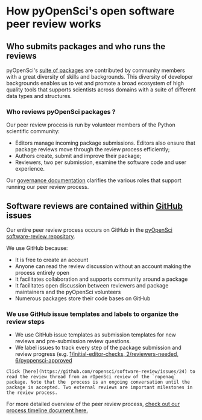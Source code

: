 # How pyOpenSci's open software peer review works


## Who submits packages and who runs the reviews 

pyOpenSci's [suite of packages](https://www.pyopensci.org/python-packages/) are 
contributed by community members with a great diversity of skills and backgrounds. This diversity 
of developer backgrounds enables us to vet and promote a broad ecosystem of 
high quality tools 
that supports scientists across domains with a suite of different data 
types and structures. 

### Who reviews pyOpenSci packages ?

Our peer review process is run by volunteer members of the Python scientific 
community:

* Editors manage incoming package submissions. Editors also ensure 
that package reviews move through the review process efficiently; 
* Authors create, submit and improve their package; 
* Reviewers, two per submission, examine the software code and user experience. 

Our [governance documentation](https://www.pyopensci.org/governance) clarifies 
the various roles that support running our peer review process. 

## Software reviews are contained within [GitHub](https://www.github.com/pyOpenSci) issues

Our entire peer review process occurs on GitHub in the 
[pyOpenSci software-review repository](https://www.github.com/pyopensci/software-review). 

We use GitHub because:

* It is free to create an account
* Anyone can read the review discussion without an account making the process entirely open
* It facilitates collaboration and supports community around a package
* It facilitates open discussion between reviewers and package maintainers and the pyOpenSci volunteers
* Numerous packages store their code bases on GitHub

### We use GitHub issue templates and labels to organize the review steps

* We use GitHub issue templates as submission templates for new reviews and pre-submission review questions.
* We label issues to track every step of the package submission and review progress (e.g. [1/initial-editor-checks, 2/reviewers-needed, 6/pyopensci-approved](https://github.com/pyOpenSci/software-review/labels)

```{note}
Click [here](https://github.com/ropensci/software-review/issues/24) to read the review thread from an rOpenSci review of the `ropenaq` package. Note that the  process is an ongoing conversation until the package is accepted. Two external reviews are important milestones in the review process. 
```

For more detailed overview of the peer review process, [check out our process 
timeline document here.](../software-peer-review-guide/intro.md) 
